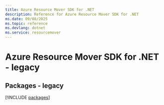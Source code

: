```yaml
---
title: Azure Resource Mover SDK for .NET
description: Reference for Azure Resource Mover SDK for .NET
ms.date: 09/08/2025
ms.topic: reference
ms.devlang: dotnet
ms.service: resourcemover
---
```

# Azure Resource Mover SDK for .NET - legacy
## Packages - legacy
[!INCLUDE [packages](resource-mover-index.md)]